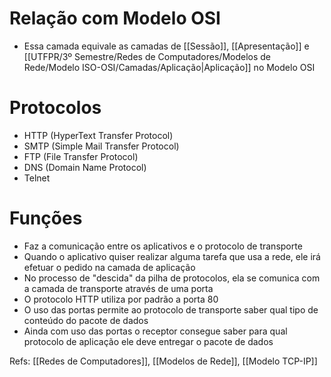 # Relação com Modelo OSI

- Essa camada equivale as camadas de [[Sessão]], [[Apresentação]] e [[UTFPR/3º Semestre/Redes de Computadores/Modelos de Rede/Modelo ISO-OSI/Camadas/Aplicação|Aplicação]] no Modelo OSI
# Protocolos

- HTTP (HyperText Transfer Protocol)
- SMTP (Simple Mail Transfer Protocol)
- FTP (File Transfer Protocol)
- DNS (Domain Name Protocol)
- Telnet
# Funções

- Faz a comunicação entre os aplicativos e o protocolo de transporte
- Quando o aplicativo quiser realizar alguma tarefa que usa a rede, ele irá efetuar o pedido na camada de aplicação
- No processo de "descida" da pilha de protocolos, ela se comunica com a camada de transporte através de uma porta
- O protocolo HTTP utiliza por padrão a porta 80
- O uso das portas permite ao protocolo de transporte saber qual tipo de conteúdo do pacote de dados
- Ainda com uso das portas o receptor consegue saber para qual protocolo de aplicação ele deve entregar o pacote de dados

Refs: [[Redes de Computadores]], [[Modelos de Rede]], [[Modelo TCP-IP]]